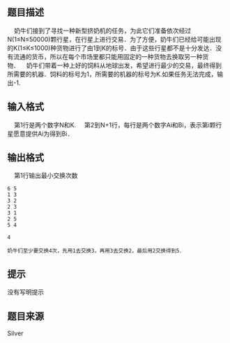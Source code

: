 


## 题目描述
    奶牛们接到了寻找一种新型挤奶机的任务，为此它们准备依次经过N(1≤N≤50000)颗行星，在行星上进行交易．为了方便，奶牛们已经给可能出现的K(1≤K≤1000)种货物进行了由1到K的标号．由于这些行星都不是十分发达．没有流通的货币，所以在每个市场里都只能用固定的一种货物去换取另一种货物．    奶牛们带着一种上好的饲料从地球出发，希望进行最少的交易，最终得到所需要的机器．饲料的标号为1，所需要的机器的标号为K.如果任务无法完成，输出-1.
## 输入格式
    第1行是两个数字N和K.
    第2到N+1行，每行是两个数字Ai和Bi，表示第i颗行星愿意提供Ai为得到Bi．
## 输出格式
    第1行输出最小交换次数

```input1
6 5
1 3
3 2
2 3
3 1
2 5
5 4

```

```output1
4

奶牛们至少要交换4次，先用1去交换3，再用3去交换2，最后用2交换得到5．
```

## 提示
没有写明提示
## 题目来源
Silver


